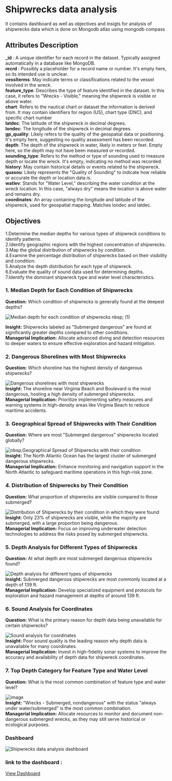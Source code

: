 # Shipwrecks data analysis
It contains dashboard  as well as objectives and insigts for analysis of shipwrecks data which is done on Mongodb atlas using mongodb compass<br/> 

## Attributes Description
**_id** : A unique identifier for each record in the dataset. Typically assigned automatically in a database like MongoDB.<br/>
**recrd** : Possibly a placeholder for a record name or number. It's empty here, so its intended use is unclear.<br/>
**vesslterms**: May indicate terms or classifications related to the vessel involved in the wreck.<br/> 
**feature_type**: Describes the type of feature identified in the dataset. In this case, it refers to "Wrecks - Visible," meaning the shipwreck is visible or above water.<br/>
**chart**: Refers to the nautical chart or dataset the information is derived from. It may contain identifiers for region (US), chart type (DNC), and specific chart number<br/> 
**latdec**: The latitude of the shipwreck in decimal degrees.<br/>
**londec**: The longitude of the shipwreck in decimal degrees.<br/>
**gp_quality**: Likely refers to the quality of the geospatial data or positioning. It's empty here, suggesting no quality assessment has been recorded.<br/>
**depth**: The depth of the shipwreck in water, likely in meters or feet. Empty here, so the depth may not have been measured or recorded.<br/>
**sounding_type**: Refers to the method or type of sounding used to measure depth or locate the wreck. It's empty, indicating no method was recorded.<br/>
**history**: May contain historical details or events related to the shipwreck.<br/> 
**quasou**: Likely represents the "Quality of Sounding" to indicate how reliable or accurate the depth or location data is.<br/>
**watlev**: Stands for "Water Level," describing the water condition at the wreck location. In this case, "always dry" means the location is above water and remains dry.<br/>
**coordinates**: An array containing the longitude and latitude of the shipwreck, used for geospatial mapping. Matches londec and latdec.<br/>

## Objectives<br/>  
1.Determine the median depths for various types of shipwreck conditions to identify patterns.<br/>
2.Identify geographic regions with the highest concentration of shipwrecks.<br/>
3.Map the global distribution of shipwrecks by condition.<br/>
4.Examine the percentage distribution of shipwrecks based on their visibility and condition.<br/>
5.Analyze the depth distribution for each type of shipwreck.<br/>
6.Evaluate the quality of sound data used for determining depths.<br/>
7.Identify the dominant shipwreck type and water level characteristics.<br/>



### 1. Median Depth for Each Condition of Shipwrecks<br/>

**Question:** Which condition of shipwrecks is generally found at the deepest depths?<br/>

![Median depth for each condition of shipwrecks nbsp; (1)](https://github.com/user-attachments/assets/ea570f3a-9fcd-4230-a07d-fd3ce600064d) <br/>

**Insight:** Shipwrecks labeled as "Submerged dangerous" are found at significantly greater depths compared to other conditions.<br/> 
**Managerial Implication:** Allocate advanced diving and detection resources to deeper waters to ensure effective exploration and hazard mitigation.<br/>

### 2. Dangerous Shorelines with Most Shipwrecks<br/>

**Question:** Which shoreline has the highest density of dangerous shipwrecks?<br/>

![Dangerous shorelines with most shipwrecks](https://github.com/user-attachments/assets/083797f3-0002-4871-9295-ab6e6c2ac69d) <br/>
**Insight:** The shoreline near Virginia Beach and Boulevard is the most dangerous, hosting a high density of submerged shipwrecks.<br/>
**Managerial Implication:** Prioritize implementing safety measures and warning systems in high-density areas like Virginia Beach to reduce maritime accidents.<br/>

### 3. Geographical Spread of Shipwrecks with Their Condition<br/>

**Question:** Where are most "Submerged dangerous" shipwrecks located globally?<br/>

![nbsp;Geographical Spread of Shipwrecks with their condition](https://github.com/user-attachments/assets/0f80abdd-de4c-4eeb-b802-7bc425a9f818) <br/>
**Insight:** The North Atlantic Ocean has the largest cluster of submerged dangerous shipwrecks.<br/>
**Managerial Implication:** Enhance monitoring and navigation support in the North Atlantic to safeguard maritime operations in this high-risk zone.<br/>

### 4. Distribution of Shipwrecks by Their Condition<br/>

**Question:** What proportion of shipwrecks are visible compared to those submerged?<br/>

![Distribution of Shipwrecks by their condition in which they were found](https://github.com/user-attachments/assets/271f7808-f2de-44cf-af32-316b002a6735) <br/>
**Insight:** Only 23% of shipwrecks are visible, while the majority are submerged, with a large proportion being dangerous.<br/>
**Managerial Implication:** Focus on improving underwater detection technologies to address the risks posed by submerged shipwrecks.<br/>

### 5. Depth Analysis for Different Types of Shipwrecks<br/>
**Question:** At what depth are most submerged dangerous shipwrecks found?<br/>

![Depth analysis for different types of shipwrecks](https://github.com/user-attachments/assets/c9731f20-ad63-4894-a114-6cb1eaacd552) <br/>
**Insight:** Submerged dangerous shipwrecks are most commonly located at a depth of 139 ft.<br/>
**Managerial Implication:** Develop specialized equipment and protocols for exploration and hazard management at depths of around 139 ft.<br/>

### 6. Sound Analysis for Coordinates<br/>
**Question:** What is the primary reason for depth data being unavailable for certain shipwrecks?<br/> 

![Sound analysis for coordinates](https://github.com/user-attachments/assets/e5e49261-42b4-4b52-9f9d-af4450105602) <br/>
**Insight:** Poor sound quality is the leading reason why depth data is unavailable for many coordinates.<br/>
**Managerial Implication:** Invest in high-fidelity sonar systems to improve the accuracy and availability of depth data for shipwreck coordinates.<br/>

### 7. Top Depth Category for Feature Type and Water Level<br/>
**Question:** What is the most common combination of feature type and water level?<br/>

![image](https://github.com/user-attachments/assets/9623d14a-603a-487a-afab-5da6ad07ccb0) <br/>
**Insight:** "Wrecks - Submerged, nondangerous" with the status "always under water/submerged" is the most common combination.<br/>
**Managerial Implication:** Allocate resources to monitor and document non-dangerous submerged wrecks, as they may still serve historical or ecological purposes.<br/>


### Dashboard

![Shipwrecks data analysis dashboard](https://github.com/user-attachments/assets/c4a08f84-0610-4327-a26f-4574cfa6c307) <br/>

### link to the dashboard : 
[View Dashboard](https://charts.mongodb.com/charts-project-0-vzguajj/dashboards/66ea86e8-ed00-4156-a01f-a1beac0f1948)


